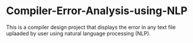 # Compiler-Error-Analysis-using-NLP
This is a compiler design project that displays the error in any text file uplaaded by user using natural language processing (NLP).
